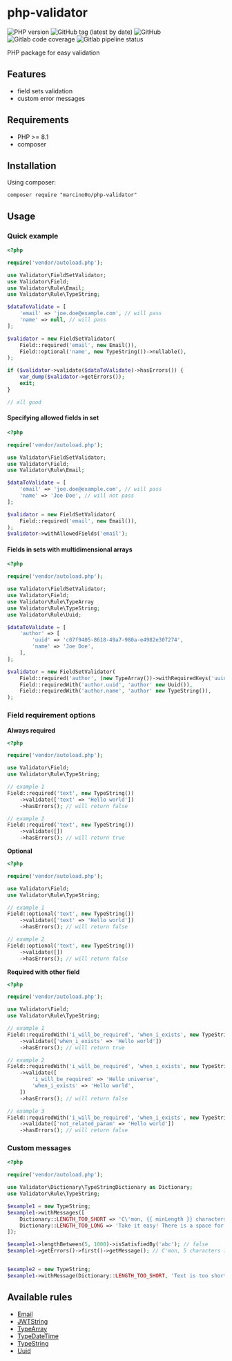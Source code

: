 # php-validator

![PHP version](https://img.shields.io/badge/php-%5E8.1-blue)
![GitHub tag (latest by date)](https://img.shields.io/github/v/tag/marcino0o/php-validator)
![GitHub](https://img.shields.io/github/license/marcino0o/php-validator)
![Gitlab code coverage](https://img.shields.io/gitlab/coverage/marcino0o/php-validator/main)
![Gitlab pipeline status](https://img.shields.io/gitlab/pipeline-status/marcino0o/php-validator?branch=main)

PHP package for easy validation

## Features

* field sets validation
* custom error messages

## Requirements

* PHP >= 8.1
* composer

## Installation

Using composer:

```console
composer require "marcino0o/php-validator"
```

## Usage

### Quick example

```php
<?php

require('vendor/autoload.php');

use Validator\FieldSetValidator;
use Validator\Field;
use Validator\Rule\Email;
use Validator\Rule\TypeString;

$dataToValidate = [
    'email' => 'joe.doe@example.com', // will pass
    'name' => null, // will pass
]; 

$validator = new FieldSetValidator(
    Field::required('email', new Email()),
    Field::optional('name', new TypeString())->nullable(),
);

if ($validator->validate($dataToValidate)->hasErrors()) {
    var_dump($validator->getErrors());
    exit;
}

// all good
```

#### Specifying allowed fields in set

```php
<?php

require('vendor/autoload.php');

use Validator\FieldSetValidator;
use Validator\Field;
use Validator\Rule\Email;

$dataToValidate = [
    'email' => 'joe.doe@example.com', // will pass
    'name' => 'Joe Doe', // will not pass
]; 

$validator = new FieldSetValidator(
    Field::required('email', new Email()),
);
$validator->withAllowedFields('email');
```

#### Fields in sets with multidimensional arrays

```php
<?php

require('vendor/autoload.php');

use Validator\FieldSetValidator;
use Validator\Field;
use Validator\Rule\TypeArray
use Validator\Rule\TypeString;
use Validator\Rule\Uuid;

$dataToValidate = [
    'author' => [
        'uuid' => 'c07f9405-8618-49a7-980a-e4982e307274',
        'name' => 'Joe Doe',
    ],   
]; 

$validator = new FieldSetValidator(
    Field::required('author', (new TypeArray())->withRequiredKeys('uuid', 'name')),
    Field::requiredWith('author.uuid', 'author' new Uuid()),
    Field::requiredWith('author.name', 'author' new TypeString()),
);
```

### Field requirement options

**Always required**

```php
<?php

require('vendor/autoload.php');

use Validator\Field;
use Validator\Rule\TypeString;

// example 1
Field::required('text', new TypeString())
    ->validate(['text' => 'Hello world'])
    ->hasErrors(); // will return false

// example 2
Field::required('text', new TypeString())
    ->validate([])
    ->hasErrors(); // will return true
```

**Optional**

```php
<?php

require('vendor/autoload.php');

use Validator\Field;
use Validator\Rule\TypeString;

// example 1
Field::optional('text', new TypeString())
    ->validate(['text' => 'Hello world'])
    ->hasErrors(); // will return false

// example 2
Field::optional('text', new TypeString())
    ->validate([])
    ->hasErrors(); // will return false
```

**Required with other field**

```php
<?php

require('vendor/autoload.php');

use Validator\Field;
use Validator\Rule\TypeString;

// example 1
Field::requiredWith('i_will_be_required', 'when_i_exists', new TypeString())
    ->validate(['when_i_exists' => 'Hello world'])
    ->hasErrors(); // will return true

// example 2
Field::requiredWith('i_will_be_required', 'when_i_exists', new TypeString())
    ->validate([
        'i_will_be_required' => 'Hello universe',
        'when_i_exists' => 'Hello world',
    ])
    ->hasErrors(); // will return false

// example 3
Field::requiredWith('i_will_be_required', 'when_i_exists', new TypeString())
    ->validate(['not_related_param' => 'Hello world'])
    ->hasErrors(); // will return false
```

### Custom messages

```php
<?php

require('vendor/autoload.php');

use Validator\Dictionary\TypeStringDictionary as Dictionary;
use Validator\Rule\TypeString;

$example1 = new TypeString;
$example1->withMessages([
    Dictionary::LENGTH_TOO_SHORT => 'C\'mon, {{ minLength }} characters it\'s not much! You can write more than "{{ value }}"',
    Dictionary::LENGTH_TOO_LONG => 'Take it easy! There is a space for only {{ maxLength }} characters!',
]);

$example1->lengthBetween(5, 1000)->isSatisfiedBy('abc'); // false
$example1->getErrors()->first()->getMessage(); // C'mon, 5 characters it's not much! You can write more than "abc"


$example2 = new TypeString;
$example1->withMessage(Dictionary::LENGTH_TOO_SHORT, 'Text is too short.')
```

## Available rules
- [Email](https://github.com/marcino0o/php-validator/blob/main/docs/rules/Email.md)
- [JWTString](https://github.com/marcino0o/php-validator/blob/main/docs/rules/JWTString.md)
- [TypeArray](https://github.com/marcino0o/php-validator/blob/main/docs/rules/TypeArray.md)
- [TypeDateTime](https://github.com/marcino0o/php-validator/blob/main/docs/rules/TypeDateTime.md)
- [TypeString](https://github.com/marcino0o/php-validator/blob/main/docs/rules/TypeString.md)
- [Uuid](https://github.com/marcino0o/php-validator/blob/main/docs/rules/Uuid.md)
